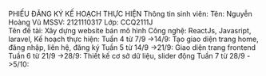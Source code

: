 PHIẾU ĐĂNG KÝ KẾ HOẠCH THỰC HIỆN
Thông tin sinh viên:
	Tên: Nguyễn Hoàng Vũ 
	MSSV: 2121110317
	Lớp: CCQ2111J	
Tên đề tài: Xây dựng website bán mô hình
Công nghệ: ReactJs, Javasript, laravel,
Kế hoạch thực hiện: 
Tuần 4 từ 7/9 ->14/9: Tạo giao diện trang home, đăng nhập, liên hệ, đăng ký
Tuần 5 từ 14/9 ->21/9: Giao diện trang frontend
Tuần 6 từ 21/9 ->28/9: Thiết kế cơ sở dữ liệu, slider động
Tuần 7 từ 28/9 ->5/10: 


